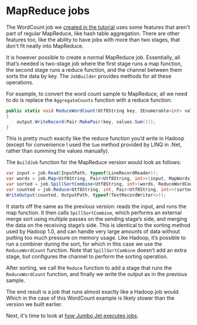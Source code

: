 # MapReduce jobs

The WordCount job we [created in the tutorial](Tutorial1.md) uses some features that aren't
part of regular MapReduce, like hash table aggregation. There are other features too, like the
ability to have jobs with more than two stages, that don't fit neatly into MapReduce.

It is however possible to create a normal MapReduce job. Essentially, all that’s needed is
two-stage job where the first stage runs a map function, the second stage runs a reduce function,
and the channel between them sorts the data by key. The `JobBuilder` provides methods for all these
operations.

For example, to convert the word count sample to MapReduce, all we need to do is replace the
`AggregateCounts` function with a reduce function:

```C#
public static void ReduceWordCount(Utf8String key, IEnumerable<int> values, RecordWriter<Pair<Utf8String, int>> output)
{
    output.WriteRecord(Pair.MakePair(key, values.Sum()));
}
```

This is pretty much exactly like the reduce function you’d write in Hadoop (except for convenience
I used the `Sum` method provided by LINQ in .Net, rather than summing the values manually).

The `BuildJob` function for the MapReduce version would look as follows:

```C#
var input = job.Read(InputPath, typeof(LineRecordReader));
var words = job.Map<Utf8String, Pair<Utf8String, int>>(input, MapWords);
var sorted = job.SpillSortCombine<Utf8String, int>(words, ReduceWordCount);
var counted = job.Reduce<Utf8String, int, Pair<Utf8String, int>>(sorted, ReduceWordCount);
WriteOutput(counted, OutputPath, typeof(TextRecordWriter<>));
```

It starts off the same as the previous version: reads the input, and runs the map function. It then
calls `SpillSortCombine`, which performs an external merge sort using multiple passes on the
sending stage’s side, and merging the data on the receiving stage’s side. This is identical to the
sorting method used by Hadoop 1.0, and can handle very large amounts of data without putting too
much pressure on memory usage. Like Hadoop, it’s possible to run a combiner during the sort, for
which in this case we use the `ReduceWordCount` function. Note that `SpillSortCombine` doesn’t add
an extra stage, but configures the channel to perform the sorting operation.

After sorting, we call the `Reduce` function to add a stage that runs the `ReduceWordCount`
function, and finally we write the output as in the previous sample.

The end result is a job that runs almost exactly like a Hadoop job would. Which in the case of this
WordCount example is likely slower than the version we built earlier.

Next, it's time to look at [how Jumbo Jet executes jobs](JobExecution.md).
